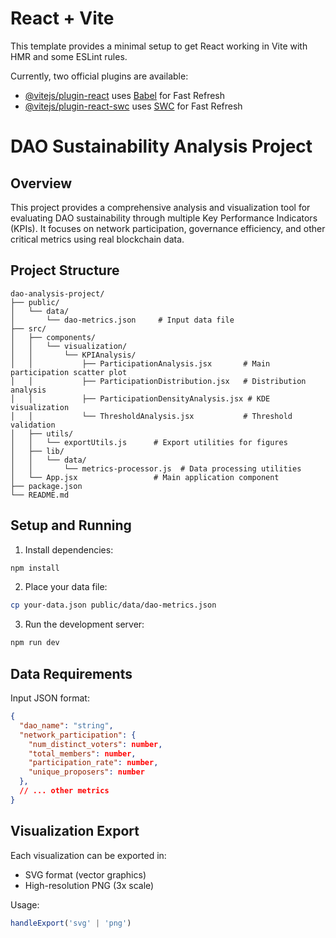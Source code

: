 # React + Vite

This template provides a minimal setup to get React working in Vite with HMR and some ESLint rules.

Currently, two official plugins are available:

- [@vitejs/plugin-react](https://github.com/vitejs/vite-plugin-react/blob/main/packages/plugin-react/README.md) uses [Babel](https://babeljs.io/) for Fast Refresh
- [@vitejs/plugin-react-swc](https://github.com/vitejs/vite-plugin-react-swc) uses [SWC](https://swc.rs/) for Fast Refresh

# DAO Sustainability Analysis Project

## Overview
This project provides a comprehensive analysis and visualization tool for evaluating DAO sustainability through multiple Key Performance Indicators (KPIs). It focuses on network participation, governance efficiency, and other critical metrics using real blockchain data.

## Project Structure
```
dao-analysis-project/
├── public/
│   └── data/
│       └── dao-metrics.json     # Input data file
├── src/
│   ├── components/
│   │   └── visualization/
│   │       └── KPIAnalysis/
│   │           ├── ParticipationAnalysis.jsx       # Main participation scatter plot
│   │           ├── ParticipationDistribution.jsx   # Distribution analysis
│   │           ├── ParticipationDensityAnalysis.jsx # KDE visualization
│   │           └── ThresholdAnalysis.jsx           # Threshold validation
│   ├── utils/
│   │   └── exportUtils.js      # Export utilities for figures
│   ├── lib/
│   │   └── data/
│   │       └── metrics-processor.js  # Data processing utilities
│   └── App.jsx                 # Main application component
├── package.json
└── README.md
```


## Setup and Running

1. Install dependencies:
```bash
npm install
```

2. Place your data file:
```bash
cp your-data.json public/data/dao-metrics.json
```

3. Run the development server:
```bash
npm run dev
```

## Data Requirements
Input JSON format:
```json
{
  "dao_name": "string",
  "network_participation": {
    "num_distinct_voters": number,
    "total_members": number,
    "participation_rate": number,
    "unique_proposers": number
  },
  // ... other metrics
}
```

## Visualization Export
Each visualization can be exported in:
- SVG format (vector graphics)
- High-resolution PNG (3x scale)

Usage:
```javascript
handleExport('svg' | 'png')
```


